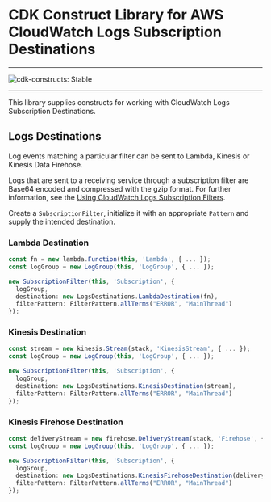 # CDK Construct Library for AWS CloudWatch Logs Subscription Destinations
<!--BEGIN STABILITY BANNER-->

---

![cdk-constructs: Stable](https://img.shields.io/badge/cdk--constructs-stable-success.svg?style=for-the-badge)

---

<!--END STABILITY BANNER-->

This library supplies constructs for working with CloudWatch Logs Subscription Destinations.

## Logs Destinations

Log events matching a particular filter can be sent to Lambda, Kinesis or Kinesis Data Firehose.

Logs that are sent to a receiving service through a subscription filter are Base64 encoded and compressed with the gzip format. For further information, see the [Using CloudWatch Logs Subscription Filters](https://docs.aws.amazon.com/AmazonCloudWatch/latest/logs/SubscriptionFilters.html).

Create a `SubscriptionFilter`, initialize it with an appropriate `Pattern` and supply the intended destination.

### Lambda Destination

```ts
const fn = new lambda.Function(this, 'Lambda', { ... });
const logGroup = new LogGroup(this, 'LogGroup', { ... });

new SubscriptionFilter(this, 'Subscription', {
  logGroup,
  destination: new LogsDestinations.LambdaDestination(fn),
  filterPattern: FilterPattern.allTerms("ERROR", "MainThread")
});
```

### Kinesis Destination

```ts
const stream = new kinesis.Stream(stack, 'KinesisStream', { ... });
const logGroup = new LogGroup(this, 'LogGroup', { ... });

new SubscriptionFilter(this, 'Subscription', {
  logGroup,
  destination: new LogsDestinations.KinesisDestination(stream),
  filterPattern: FilterPattern.allTerms("ERROR", "MainThread")
});
```

### Kinesis Firehose Destination

```ts
const deliveryStream = new firehose.DeliveryStream(stack, 'Firehose', { ... });
const logGroup = new LogGroup(this, 'LogGroup', { ... });

new SubscriptionFilter(this, 'Subscription', {
  logGroup,
  destination: new LogsDestinations.KinesisFirehoseDestination(deliveryStream),
  filterPattern: FilterPattern.allTerms("ERROR", "MainThread")
});
```
